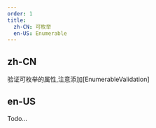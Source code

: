 ```yaml
---
order: 1
title:
  zh-CN: 可枚举
  en-US: Enumerable
---
```


## zh-CN

验证可枚举的属性,注意添加[EnumerableValidation]

## en-US

Todo...
